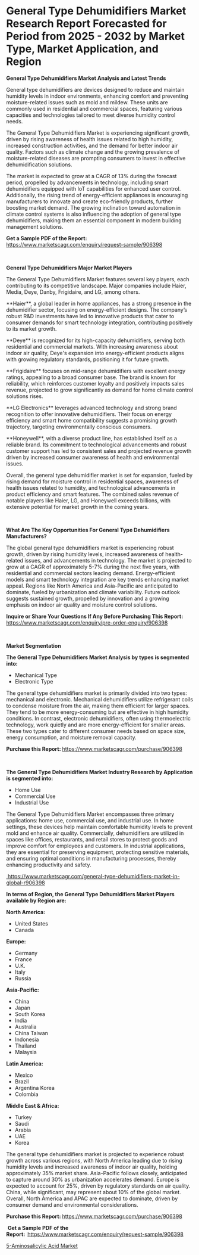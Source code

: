 <p><h1>General Type Dehumidifiers Market Research Report Forecasted for Period from 2025 -  2032 by Market Type, Market Application, and Region</h1></p><p><strong>General Type Dehumidifiers Market Analysis and Latest Trends</strong></p>
<p><p>General type dehumidifiers are devices designed to reduce and maintain humidity levels in indoor environments, enhancing comfort and preventing moisture-related issues such as mold and mildew. These units are commonly used in residential and commercial spaces, featuring various capacities and technologies tailored to meet diverse humidity control needs.</p><p>The General Type Dehumidifiers Market is experiencing significant growth, driven by rising awareness of health issues related to high humidity, increased construction activities, and the demand for better indoor air quality. Factors such as climate change and the growing prevalence of moisture-related diseases are prompting consumers to invest in effective dehumidification solutions.</p><p>The market is expected to grow at a CAGR of 13% during the forecast period, propelled by advancements in technology, including smart dehumidifiers equipped with IoT capabilities for enhanced user control. Additionally, the rising trend of energy-efficient appliances is encouraging manufacturers to innovate and create eco-friendly products, further boosting market demand. The growing inclination toward automation in climate control systems is also influencing the adoption of general type dehumidifiers, making them an essential component in modern building management solutions.</p></p>
<p><strong>Get a Sample PDF of the Report:&nbsp;</strong> <a href="https://www.marketscagr.com/enquiry/request-sample/906398?utm_campaign=3018&utm_medium=2&utm_source=Github&utm_content=ia&utm_term=21032025&utm_id=general-type-dehumidifiers">https://www.marketscagr.com/enquiry/request-sample/906398</a></p>
<p>&nbsp;</p>
<p><strong>General Type Dehumidifiers Major Market Players</strong></p>
<p><p>The General Type Dehumidifiers Market features several key players, each contributing to its competitive landscape. Major companies include Haier, Media, Deye, Danby, Frigidaire, and LG, among others. </p><p>**Haier**, a global leader in home appliances, has a strong presence in the dehumidifier sector, focusing on energy-efficient designs. The company’s robust R&D investments have led to innovative products that cater to consumer demands for smart technology integration, contributing positively to its market growth.</p><p>**Deye** is recognized for its high-capacity dehumidifiers, serving both residential and commercial markets. With increasing awareness about indoor air quality, Deye's expansion into energy-efficient products aligns with growing regulatory standards, positioning it for future growth.</p><p>**Frigidaire** focuses on mid-range dehumidifiers with excellent energy ratings, appealing to a broad consumer base. The brand is known for reliability, which reinforces customer loyalty and positively impacts sales revenue, projected to grow significantly as demand for home climate control solutions rises.</p><p>**LG Electronics** leverages advanced technology and strong brand recognition to offer innovative dehumidifiers. Their focus on energy efficiency and smart home compatibility suggests a promising growth trajectory, targeting environmentally conscious consumers.</p><p>**Honeywell**, with a diverse product line, has established itself as a reliable brand. Its commitment to technological advancements and robust customer support has led to consistent sales and projected revenue growth driven by increased consumer awareness of health and environmental issues.</p><p>Overall, the general type dehumidifier market is set for expansion, fueled by rising demand for moisture control in residential spaces, awareness of health issues related to humidity, and technological advancements in product efficiency and smart features. The combined sales revenue of notable players like Haier, LG, and Honeywell exceeds billions, with extensive potential for market growth in the coming years.</p></p>
<p>&nbsp;</p>
<p><strong>What Are The Key Opportunities For General Type Dehumidifiers Manufacturers?</strong></p>
<p><p>The global general type dehumidifiers market is experiencing robust growth, driven by rising humidity levels, increased awareness of health-related issues, and advancements in technology. The market is projected to grow at a CAGR of approximately 5-7% during the next five years, with residential and commercial sectors leading demand. Energy-efficient models and smart technology integration are key trends enhancing market appeal. Regions like North America and Asia-Pacific are anticipated to dominate, fueled by urbanization and climate variability. Future outlook suggests sustained growth, propelled by innovation and a growing emphasis on indoor air quality and moisture control solutions.</p></p>
<p><strong>Inquire or Share Your Questions If Any Before Purchasing This Report:</strong> <a href="https://www.marketscagr.com/enquiry/pre-order-enquiry/906398?utm_campaign=3018&utm_medium=2&utm_source=Github&utm_content=ia&utm_term=21032025&utm_id=general-type-dehumidifiers">https://www.marketscagr.com/enquiry/pre-order-enquiry/906398</a></p>
<p>&nbsp;</p>
<p><strong>Market Segmentation</strong></p>
<p><strong>The General Type Dehumidifiers Market Analysis by types is segmented into:</strong></p>
<p><ul><li>Mechanical Type</li><li>Electronic Type</li></ul></p>
<p><p>The general type dehumidifiers market is primarily divided into two types: mechanical and electronic. Mechanical dehumidifiers utilize refrigerant coils to condense moisture from the air, making them efficient for larger spaces. They tend to be more energy-consuming but are effective in high humidity conditions. In contrast, electronic dehumidifiers, often using thermoelectric technology, work quietly and are more energy-efficient for smaller areas. These two types cater to different consumer needs based on space size, energy consumption, and moisture removal capacity.</p></p>
<p><strong>Purchase this Report:&nbsp;</strong><a href="https://www.marketscagr.com/purchase/906398?utm_campaign=3018&utm_medium=2&utm_source=Github&utm_content=ia&utm_term=21032025&utm_id=general-type-dehumidifiers">https://www.marketscagr.com/purchase/906398</a></p>
<p>&nbsp;</p>
<p><strong>The General Type Dehumidifiers Market Industry Research by Application is segmented into:</strong></p>
<p><ul><li>Home Use</li><li>Commercial Use</li><li>Industrial Use</li></ul></p>
<p><p>The General Type Dehumidifiers Market encompasses three primary applications: home use, commercial use, and industrial use. In home settings, these devices help maintain comfortable humidity levels to prevent mold and enhance air quality. Commercially, dehumidifiers are utilized in spaces like offices, restaurants, and retail stores to protect goods and improve comfort for employees and customers. In industrial applications, they are essential for preserving equipment, protecting sensitive materials, and ensuring optimal conditions in manufacturing processes, thereby enhancing productivity and safety.</p></p>
<p><a href="https://www.marketscagr.com/general-type-dehumidifiers-market-in-global-r906398?utm_campaign=3018&utm_medium=2&utm_source=Github&utm_content=ia&utm_term=21032025&utm_id=general-type-dehumidifiers">&nbsp;https://www.marketscagr.com/general-type-dehumidifiers-market-in-global-r906398</a></p>
<p><strong>In terms of Region, the General Type Dehumidifiers Market Players available by Region are:</strong></p>
<p>
    <p> <strong> North America: </strong>
        <ul>
            <li>United States</li>
            <li>Canada</li>
        </ul>
        </p> 
    <p> <strong> Europe: </strong>
        <ul>
            <li>Germany</li>
            <li>France</li>
            <li>U.K.</li>
            <li>Italy</li>
            <li>Russia</li>
        </ul>
        </p> 
    <p> <strong> Asia-Pacific: </strong>
        <ul>
            <li>China</li>
            <li>Japan</li>
            <li>South Korea</li>
            <li>India</li>
            <li>Australia</li>
            <li>China Taiwan</li>
            <li>Indonesia</li>
            <li>Thailand</li>
            <li>Malaysia</li>
        </ul>
        </p> 
    <p> <strong> Latin America: </strong>
        <ul>
            <li>Mexico</li>
            <li>Brazil</li>
            <li>Argentina Korea</li>
            <li>Colombia</li>
        </ul>
        </p> 
    <p> <strong> Middle East & Africa: </strong>
        <ul>
            <li>Turkey</li>
            <li>Saudi</li>
            <li>Arabia</li>
            <li>UAE</li>
            <li>Korea</li>
        </ul>
    </p>
    </p>
<p><p>The general type dehumidifiers market is projected to experience robust growth across various regions, with North America leading due to rising humidity levels and increased awareness of indoor air quality, holding approximately 35% market share. Asia-Pacific follows closely, anticipated to capture around 30% as urbanization accelerates demand. Europe is expected to account for 25%, driven by regulatory standards on air quality. China, while significant, may represent about 10% of the global market. Overall, North America and APAC are expected to dominate, driven by consumer demand and environmental considerations.</p></p>
<p><strong>Purchase this Report: </strong><a href="https://www.marketscagr.com/purchase/906398?utm_campaign=3018&utm_medium=2&utm_source=Github&utm_content=ia&utm_term=21032025&utm_id=general-type-dehumidifiers">https://www.marketscagr.com/purchase/906398</a></p>
<p>&nbsp;<strong>Get a Sample PDF of the Report:&nbsp;&nbsp;</strong><a href="https://www.marketscagr.com/enquiry/request-sample/906398?utm_campaign=3018&utm_medium=2&utm_source=Github&utm_content=ia&utm_term=21032025&utm_id=general-type-dehumidifiers">https://www.marketscagr.com/enquiry/request-sample/906398</a></p>
<p><strong></strong></p>
<p><p><a href="https://github.com/rianttegang/Market-Research-Report-List-1/blob/main/5-aminosalicylic-acid-market.md?utm_campaign=3018&utm_medium=2&utm_source=Github&utm_content=ia&utm_term=21032025&utm_id=general-type-dehumidifiers">5-Aminosalicylic Acid Market</a></p></p>